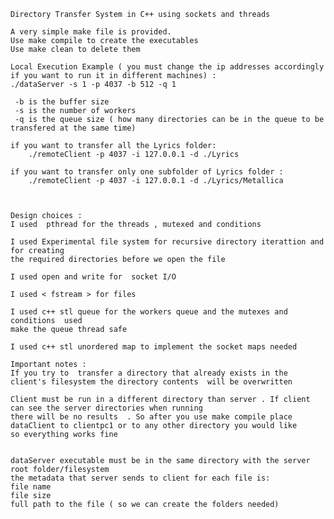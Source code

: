     Directory Transfer System in C++ using sockets and threads

    A very simple make file is provided.
    Use make compile to create the executables
    Use make clean to delete them 

    Local Execution Example ( you must change the ip addresses accordingly if you want to run it in different machines) :
    ./dataServer -s 1 -p 4037 -b 512 -q 1

     -b is the buffer size
     -s is the number of workers
     -q is the queue size ( how many directories can be in the queue to be transfered at the same time)

    if you want to transfer all the Lyrics folder:
        ./remoteClient -p 4037 -i 127.0.0.1 -d ./Lyrics 

    if you want to transfer only one subfolder of Lyrics folder :
        ./remoteClient -p 4037 -i 127.0.0.1 -d ./Lyrics/Metallica



    Design choices :
    I used  pthread for the threads , mutexed and conditions

    I used Experimental file system for recursive directory iterattion and for creating 
    the required directories before we open the file

    I used open and write for  socket I/O  

    I used < fstream > for files 

    I used c++ stl queue for the workers queue and the mutexes and conditions  used
    make the queue thread safe

    I used c++ stl unordered map to implement the socket maps needed 

    Important notes : 
    If you try to  transfer a directory that already exists in the client's filesystem the directory contents  will be overwritten

    Client must be run in a different directory than server . If client can see the server directories when running 
    there will be no results  . So after you use make compile place dataClient to clientpc1 or to any other directory you would like 
    so everything works fine 


    dataServer executable must be in the same directory with the server root folder/filesystem
    the metadata that server sends to client for each file is:
    file name
    file size
    full path to the file ( so we can create the folders needed)
